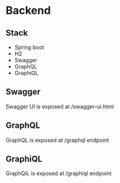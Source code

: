 # Backend

## Stack

- Spring boot
- H2
- Swagger
- GraphQL
- GraphiQL

## Swagger

Swagger UI is exposed at /swagger-ui.html

## GraphQL

GraphQL is exposed at /graphql endpoint

## GraphiQL

GraphQiL is exposed at /graphiql endpoint
